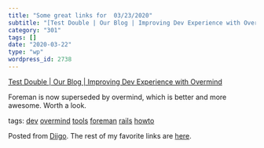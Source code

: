 ```yaml
---
title: "Some great links for  03/23/2020"
subtitle: "[Test Double | Our Blog | Improving Dev Experience with Overmind](https://blog.testdouble.com/posts/..."
category: "301"
tags: []
date: "2020-03-22"
type: "wp"
wordpress_id: 2738
---
```

[Test Double | Our Blog | Improving Dev Experience with Overmind](https://blog.testdouble.com/posts/2020-03-17-improving-dev-experience-with-overmind/) 

Foreman is now superseded by overmind, which is better and more awesome. Worth a look. 

 tags: [dev](https://www.diigo.com/user/pitosalas/dev) [overmind](https://www.diigo.com/user/pitosalas/overmind) [tools](https://www.diigo.com/user/pitosalas/tools) [foreman](https://www.diigo.com/user/pitosalas/foreman) [rails](https://www.diigo.com/user/pitosalas/rails) [howto](https://www.diigo.com/user/pitosalas/howto)

Posted from [Diigo](https://www.diigo.com). The rest of my favorite links are [here](https://www.diigo.com/user/pitosalas).